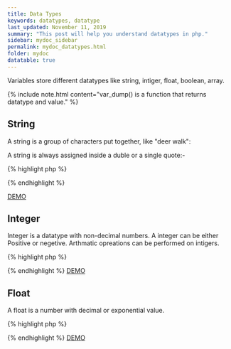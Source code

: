 ```yaml
---
title: Data Types
keywords: datatypes, datatype
last_updated: November 11, 2019
summary: "This post will help you understand datatypes in php."
sidebar: mydoc_sidebar
permalink: mydoc_datatypes.html
folder: mydoc
datatable: true
---
```


Variables store different datatypes like string, intiger, float, boolean, array.

{% include note.html content="var_dump() is a function that returns datatype and value." %} 

## String
A string is a group of characters put together, like "deer walk":

A string is always assigned inside a duble or a single quote:-

{% highlight php %}
<?php
$name = "Class of 2022";
var_dump($name)
?>
{% endhighlight %}

[DEMO](https://paiza.io/projects/MWiwU8AQXBix93fbkQQ08w?language=php)

## Integer
Integer is a datatype with non-decimal numbers. A integer can be either Positive or negetive. Arthmatic opreations can be performed on intigers. 

{% highlight php %}
<?php
$x = 5985;
$y = 2722;
$z = $x + $y;
var_dump($z);
?>
{% endhighlight %}
[DEMO](https://paiza.io/projects/qWSHhGQiwCeiHeN0-9wGRg?language=php)

## Float
A float is a number with decimal or exponential value.

{% highlight php %}
<?php 
$x = 12.124;
var_dump($x);
?>
{% endhighlight %}
[DEMO](https://paiza.io/projects/gLH7Eys3k8nxEccLOZbKeQ)
